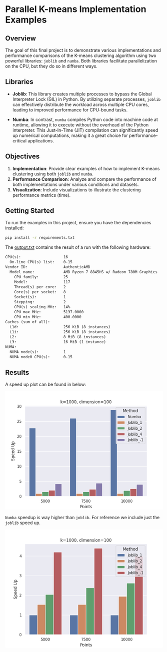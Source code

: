 # Parallel K-means Implementation Examples

## Overview

The goal of this final project is to demonstrate various implementations and performance comparisons of the K-means clustering algorithm using two powerful libraries: `joblib` and `numba`. Both libraries facilitate parallelization on the CPU, but they do so in different ways.

## Libraries

- **Joblib**: This library creates multiple processes to bypass the Global Interpreter Lock (GIL) in Python. By utilizing separate processes, `joblib` can effectively distribute the workload across multiple CPU cores, leading to improved performance for CPU-bound tasks.

- **Numba**: In contrast, `numba` compiles Python code into machine code at runtime, allowing it to execute without the overhead of the Python interpreter. This Just-In-Time (JIT) compilation can significantly speed up numerical computations, making it a great choice for performance-critical applications.

## Objectives

1. **Implementation**: Provide clear examples of how to implement K-means clustering using both `joblib` and `numba`.
2. **Performance Comparison**: Analyze and compare the performance of both implementations under various conditions and datasets.
3. **Visualization**: Include visualizations to illustrate the clustering  performance metrics (time).

## Getting Started

To run the examples in this project, ensure you have the dependencies installed:

```bash
pip install -r requirements.txt
```

The [output.txt](output.txt) contains the result of a run with the following hardware:

```
CPU(s):                   16
  On-line CPU(s) list:    0-15
Vendor ID:                AuthenticAMD
  Model name:             AMD Ryzen 7 8845HS w/ Radeon 780M Graphics
    CPU family:           25
    Model:                117
    Thread(s) per core:   2
    Core(s) per socket:   8
    Socket(s):            1
    Stepping:             2
    CPU(s) scaling MHz:   14%
    CPU max MHz:          5137.0000
    CPU min MHz:          400.0000
Caches (sum of all):      
  L1d:                    256 KiB (8 instances)
  L1i:                    256 KiB (8 instances)
  L2:                     8 MiB (8 instances)
  L3:                     16 MiB (1 instance)
NUMA:                     
  NUMA node(s):           1
  NUMA node0 CPU(s):      0-15
```

## Results

A speed up plot can be found in below:

![speedup](plots/numbaJoblibSpeedUp.png)

 `Numba` speedup is way higher than `joblib`.
 For reference we include just the `joblib` speed up.
 
 ![speedup](plots/JoblibSpeedUp.png)
